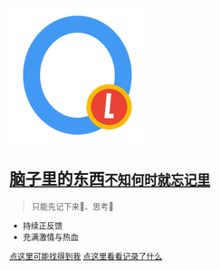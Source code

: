 ![logo](logo.svg ':size=100x100')

# [脑子里的东西<small>不知何时就忘记里</small>](http://notebook.iosoon.cn/#/?id=遗失的记忆)

> 只能先记下来📒、思考🤔

- 持续正反馈
- 充满激情与热血

[点这里可能找得到我](https://github.com/soonio)
[点这里看看记录了什么](#遗失的记忆)

